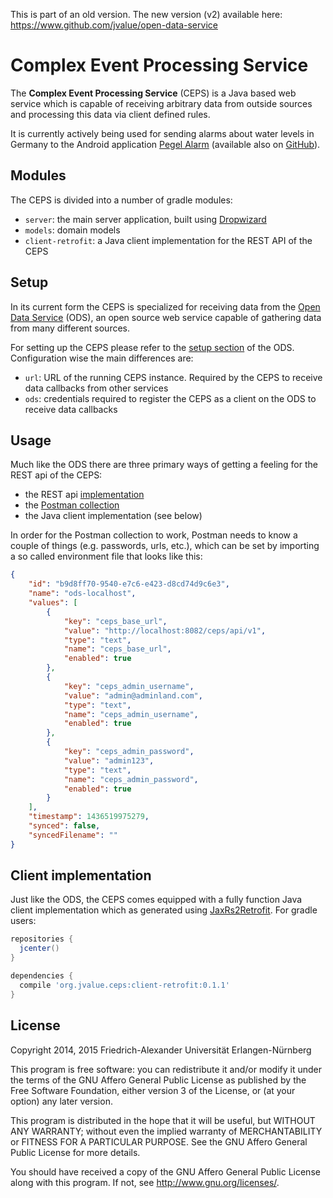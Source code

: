 This is part of an old version. The new version (v2) available here: https://www.github.com/jvalue/open-data-service

# Complex Event Processing Service

The __Complex Event Processing Service__ (CEPS) is a Java based web service which is capable of receiving arbitrary data from outside sources and processing this data via client defined rules. 

It is currently actively being used for sending alarms about water levels in Germany to the Android application [Pegel Alarm](http://pegelalarm.de) (available also on [GitHub](https://github.com/jvalue/hochwasser-app)).

## Modules

The CEPS is divided into a number of gradle modules:

- `server`: the main server application, built using [Dropwizard](http://www.dropwizard.io/)
- `models`: domain models
- `client-retrofit`: a Java client implementation for the REST API of the CEPS


## Setup

In its current form the CEPS is specialized for receiving data from the [Open Data Service](https://github.com/jvalue/open-data-service) (ODS), an open source web service capable of gathering data from many different sources.

For setting up the CEPS please refer to the [setup section](https://github.com/jvalue/open-data-service#setup) of the ODS. Configuration wise the main differences are:

- `url`: URL of the running CEPS instance. Required by the CEPS to receive data callbacks from other services
- `ods`: credentials required to register the CEPS as a client on the ODS to receive data callbacks


## Usage

Much like the ODS there are three primary ways of getting a feeling for the REST api of the CEPS:

- the REST api [implementation](https://github.com/jvalue/cep-service/tree/master/server/src/main/java/org/jvalue/ceps/rest)
- the [Postman collection](https://www.getpostman.com/collections/ca5a4471fe02fe198a06)
- the Java client implementation (see below)

In order for the Postman collection to work, Postman needs to know a couple of things (e.g. passwords, urls, etc.), which can be set by importing a so called environment file that looks like this:

```json
{
	"id": "b9d8ff70-9540-e7c6-e423-d8cd74d9c6e3",
	"name": "ods-localhost",
	"values": [
		{
			"key": "ceps_base_url",
			"value": "http://localhost:8082/ceps/api/v1",
			"type": "text",
			"name": "ceps_base_url",
			"enabled": true
		},
		{
			"key": "ceps_admin_username",
			"value": "admin@adminland.com",
			"type": "text",
			"name": "ceps_admin_username",
			"enabled": true
		},
		{
			"key": "ceps_admin_password",
			"value": "admin123",
			"type": "text",
			"name": "ceps_admin_password",
			"enabled": true
		}
	],
	"timestamp": 1436519975279,
	"synced": false,
	"syncedFilename": ""
}
```

## Client implementation

Just like the ODS, the CEPS comes equipped with a fully function Java client implementation which as generated using [JaxRs2Retrofit](https://github.com/Maddoc42/JaxRs2Retrofit). For gradle users:

```groovy
repositories {
  jcenter()
}

dependencies {
  compile 'org.jvalue.ceps:client-retrofit:0.1.1'
}
```

## License

Copyright 2014, 2015 Friedrich-Alexander Universität Erlangen-Nürnberg

This program is free software: you can redistribute it and/or modify it under the terms of the GNU Affero General Public License as published by the Free Software Foundation, either version 3 of the License, or (at your option) any later version.

This program is distributed in the hope that it will be useful, but WITHOUT ANY WARRANTY; without even the implied warranty of MERCHANTABILITY or FITNESS FOR A PARTICULAR PURPOSE. See the GNU Affero General Public License for more details.

You should have received a copy of the GNU Affero General Public License along with this program. If not, see http://www.gnu.org/licenses/.
